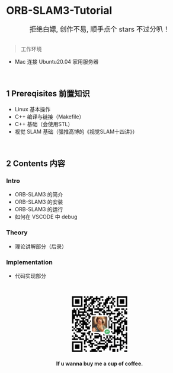 &emsp;
# ORB-SLAM3-Tutorial
<div align=center>
    <font size=4> 拒绝白嫖, 创作不易, 顺手点个 stars 不过分叭！</font>
</div>
&emsp;

>工作环境
- Mac 连接 Ubuntu20.04 家用服务器


&emsp;
## 1 Prereqisites 前置知识
- Linux 基本操作
- C++ 编译与链接（Makefile）
- C++ 基础（会使用STL）
- 视觉 SLAM 基础（强推高博的《视觉SLAM十四讲》）

&emsp;
## 2 Contents 内容
### Intro
- ORB-SLAM3 的简介
- ORB-SLAM3 的安装
- ORB-SLAM3 的运行
- 如何在 VSCODE 中 debug


### Theory
- 理论讲解部分（后录）

### Implementation
- 代码实现部分


&emsp;
<div align=center>
    <img src="./imgs/QRcode.png" width=150>
    <h4>If u wanna buy me a cup of coffee.</h>
</div>